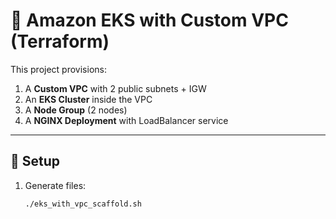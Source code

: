 # 📘 Amazon EKS with Custom VPC (Terraform)

This project provisions:
1. A **Custom VPC** with 2 public subnets + IGW
2. An **EKS Cluster** inside the VPC
3. A **Node Group** (2 nodes)
4. A **NGINX Deployment** with LoadBalancer service

---

## 🔹 Setup

1. Generate files:
   ```bash
   ./eks_with_vpc_scaffold.sh


